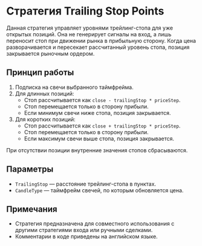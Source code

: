# Стратегия Trailing Stop Points

Данная стратегия управляет уровнями трейлинг-стопа для уже открытых позиций. Она не генерирует сигналы на вход, а лишь переносит стоп при движении рынка в прибыльную сторону. Когда цена разворачивается и пересекает рассчитанный уровень стопа, позиция закрывается рыночным ордером.

## Принцип работы

1. Подписка на свечи выбранного таймфрейма.
2. Для длинных позиций:
   - Стоп рассчитывается как `close - trailingStop * priceStep`.
   - Стоп перемещается только в сторону прибыли.
   - Если минимум свечи ниже стопа, позиция закрывается.
3. Для коротких позиций:
   - Стоп рассчитывается как `close + trailingStop * priceStep`.
   - Стоп перемещается только в сторону прибыли.
   - Если максимум свечи выше стопа, позиция закрывается.

При отсутствии позиции внутренние значения стопов сбрасываются.

## Параметры

- `TrailingStop` — расстояние трейлинг-стопа в пунктах.
- `CandleType` — таймфрейм свечей, по которым обновляется цена.

## Примечания

- Стратегия предназначена для совместного использования с другими стратегиями входа или ручными сделками.
- Комментарии в коде приведены на английском языке.

